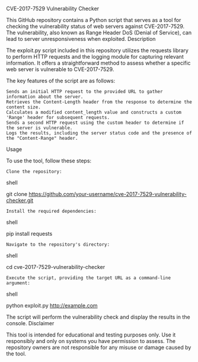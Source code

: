 CVE-2017-7529 Vulnerability Checker

This GitHub repository contains a Python script that serves as a tool for checking the vulnerability status of web servers against CVE-2017-7529. The vulnerability, also known as Range Header DoS (Denial of Service), can lead to server unresponsiveness when exploited.
Description

The exploit.py script included in this repository utilizes the requests library to perform HTTP requests and the logging module for capturing relevant information. It offers a straightforward method to assess whether a specific web server is vulnerable to CVE-2017-7529.

The key features of the script are as follows:

    Sends an initial HTTP request to the provided URL to gather information about the server.
    Retrieves the Content-Length header from the response to determine the content size.
    Calculates a modified content_length value and constructs a custom 'Range' header for subsequent requests.
    Sends a second HTTP request using the custom header to determine if the server is vulnerable.
    Logs the results, including the server status code and the presence of the "Content-Range" header.

Usage

To use the tool, follow these steps:

    Clone the repository:

shell

git clone https://github.com/your-username/cve-2017-7529-vulnerability-checker.git

    Install the required dependencies:

shell

pip install requests

    Navigate to the repository's directory:

shell

cd cve-2017-7529-vulnerability-checker

    Execute the script, providing the target URL as a command-line argument:

shell

python exploit.py http://example.com

The script will perform the vulnerability check and display the results in the console.
Disclaimer

This tool is intended for educational and testing purposes only. Use it responsibly and only on systems you have permission to assess. The repository owners are not responsible for any misuse or damage caused by the tool.
